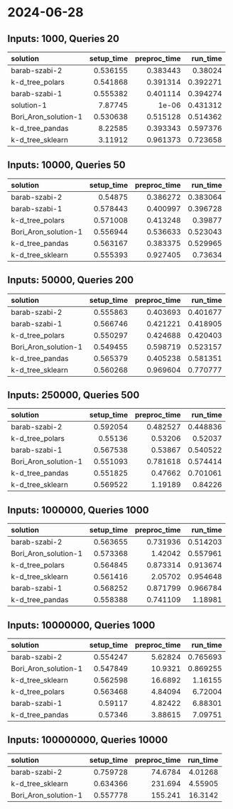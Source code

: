 # 2024-06-28

## Inputs: 1000, Queries 20

| solution             |   setup_time |   preproc_time |   run_time |
|:---------------------|-------------:|---------------:|-----------:|
| barab-szabi-2        |     0.536155 |       0.383443 |   0.38024  |
| k-d_tree_polars      |     0.541868 |       0.391314 |   0.392271 |
| barab-szabi-1        |     0.555382 |       0.401114 |   0.394274 |
| solution-1           |     7.87745  |       1e-06    |   0.431312 |
| Bori_Aron_solution-1 |     0.530638 |       0.515128 |   0.514362 |
| k-d_tree_pandas      |     8.22585  |       0.393343 |   0.597376 |
| k-d_tree_sklearn     |     3.11912  |       0.961373 |   0.723658 |

## Inputs: 10000, Queries 50

| solution             |   setup_time |   preproc_time |   run_time |
|:---------------------|-------------:|---------------:|-----------:|
| barab-szabi-2        |     0.54875  |       0.386272 |   0.383064 |
| barab-szabi-1        |     0.578443 |       0.400997 |   0.396728 |
| k-d_tree_polars      |     0.571008 |       0.413248 |   0.39877  |
| Bori_Aron_solution-1 |     0.556944 |       0.536633 |   0.523043 |
| k-d_tree_pandas      |     0.563167 |       0.383375 |   0.529965 |
| k-d_tree_sklearn     |     0.555393 |       0.927405 |   0.73634  |

## Inputs: 50000, Queries 200

| solution             |   setup_time |   preproc_time |   run_time |
|:---------------------|-------------:|---------------:|-----------:|
| barab-szabi-2        |     0.555863 |       0.403693 |   0.401677 |
| barab-szabi-1        |     0.566746 |       0.421221 |   0.418905 |
| k-d_tree_polars      |     0.550297 |       0.424688 |   0.420403 |
| Bori_Aron_solution-1 |     0.549455 |       0.598719 |   0.523157 |
| k-d_tree_pandas      |     0.565379 |       0.405238 |   0.581351 |
| k-d_tree_sklearn     |     0.560268 |       0.969604 |   0.770777 |

## Inputs: 250000, Queries 500

| solution             |   setup_time |   preproc_time |   run_time |
|:---------------------|-------------:|---------------:|-----------:|
| barab-szabi-2        |     0.592054 |       0.482527 |   0.448836 |
| k-d_tree_polars      |     0.55136  |       0.53206  |   0.52037  |
| barab-szabi-1        |     0.567538 |       0.53867  |   0.540522 |
| Bori_Aron_solution-1 |     0.551093 |       0.781618 |   0.574414 |
| k-d_tree_pandas      |     0.551825 |       0.47662  |   0.701061 |
| k-d_tree_sklearn     |     0.569522 |       1.19189  |   0.84226  |

## Inputs: 1000000, Queries 1000

| solution             |   setup_time |   preproc_time |   run_time |
|:---------------------|-------------:|---------------:|-----------:|
| barab-szabi-2        |     0.563655 |       0.731936 |   0.514203 |
| Bori_Aron_solution-1 |     0.573368 |       1.42042  |   0.557961 |
| k-d_tree_polars      |     0.564845 |       0.873314 |   0.913674 |
| k-d_tree_sklearn     |     0.561416 |       2.05702  |   0.954648 |
| barab-szabi-1        |     0.568252 |       0.871799 |   0.966784 |
| k-d_tree_pandas      |     0.558388 |       0.741109 |   1.18981  |

## Inputs: 10000000, Queries 1000

| solution             |   setup_time |   preproc_time |   run_time |
|:---------------------|-------------:|---------------:|-----------:|
| barab-szabi-2        |     0.554247 |        5.62824 |   0.765693 |
| Bori_Aron_solution-1 |     0.547849 |       10.9321  |   0.869255 |
| k-d_tree_sklearn     |     0.562598 |       16.6892  |   1.16155  |
| k-d_tree_polars      |     0.563468 |        4.84094 |   6.72004  |
| barab-szabi-1        |     0.59117  |        4.82422 |   6.88301  |
| k-d_tree_pandas      |     0.57346  |        3.88615 |   7.09751  |

## Inputs: 100000000, Queries 10000

| solution             |   setup_time |   preproc_time |   run_time |
|:---------------------|-------------:|---------------:|-----------:|
| barab-szabi-2        |     0.759728 |        74.6784 |    4.01268 |
| k-d_tree_sklearn     |     0.634366 |       231.694  |    4.55905 |
| Bori_Aron_solution-1 |     0.557778 |       155.241  |   16.3142  |